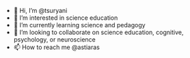 - 👋 Hi, I’m @tsuryani
- 👀 I’m interested in science education
- 🌱 I’m currently learning science and pedagogy
- 💞️ I’m looking to collaborate on science education, cognitive, psychology, or neuroscience
- 📫 How to reach me @astiaras

<!---
tsuryani/tsuryani is a ✨ special ✨ repository because its `README.md` (this file) appears on your GitHub profile.
You can click the Preview link to take a look at your changes.
--->
